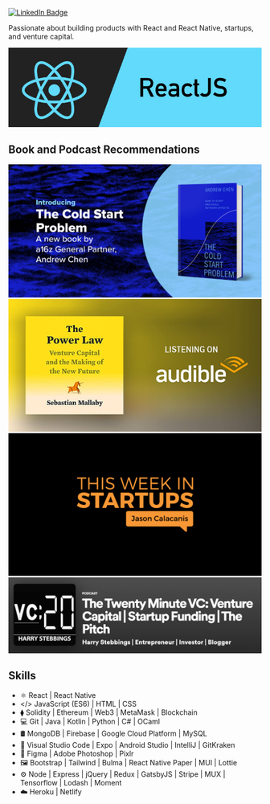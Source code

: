 <!-- ![Profile views](https://gpvc.arturio.dev/wenxchn)   -->
[![LinkedIn Badge](https://img.shields.io/badge/LinkedIn-Profile-informational?style=flat&logo=linkedin&logoColor=white&color=0D76A8)](https://www.linkedin.com/in/wenxchn/)

Passionate about building products with React and React Native, startups, and venture capital.

![React and React Native Developer](https://github.com/Wenxchn/Wenxchn/blob/main/React.png)
 
## Book and Podcast Recommendations

<img src="https://github.com/Wenxchn/Wenxchn/blob/main/TheColdStart.jpg" width="700">
<img src="https://github.com/Wenxchn/Wenxchn/blob/main/ThePowerLaw.jpg" width="700">

<img src="https://github.com/Wenxchn/Wenxchn/blob/main/ThisWeek.png" width="700">
<img src="https://github.com/Wenxchn/Wenxchn/blob/main/TwentyVC.JPG" width="700">

## Skills
* ⚛ React | React Native
* </> JavaScript (ES6) | HTML | CSS
* ⧫ Solidity | Ethereum | Web3 | MetaMask | Blockchain
* 💻 Git | Java | Kotlin | Python | C# | OCaml
* 🛢 MongoDB | Firebase | Google Cloud Platform | MySQL
* 🔧 Visual Studio Code | Expo | Android Studio | IntelliJ | GitKraken
* 🎨 Figma | Adobe Photoshop | Pixlr
* 🖼️ Bootstrap | Tailwind | Bulma | React Native Paper | MUI | Lottie
* ⚙️ Node | Express | jQuery | Redux | GatsbyJS | Stripe | MUX | Tensorflow | Lodash | Moment
* ☁️ Heroku | Netlify
